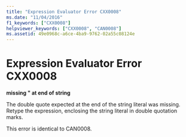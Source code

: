 ```yaml
---
title: "Expression Evaluator Error CXX0008"
ms.date: "11/04/2016"
f1_keywords: ["CXX0008"]
helpviewer_keywords: ["CXX0008", "CAN0008"]
ms.assetid: 49e0968c-a6ce-4ba9-9762-02a55c08124e
---
```

# Expression Evaluator Error CXX0008

**missing " at end of string**

The double quote expected at the end of the string literal was missing. Retype the expression, enclosing the string literal in double quotation marks.

This error is identical to CAN0008.
